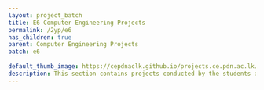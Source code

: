 ```yaml
---
layout: project_batch
title: E6 Computer Engineering Projects
permalink: /2yp/e6
has_children: true
parent: Computer Engineering Projects
batch: e6
    
default_thumb_image: https://cepdnaclk.github.io/projects.ce.pdn.ac.lk/data/categories/2yp/thumbnail.jpg
description: This section contains projects conducted by the students after their second year. Usually, these projects are conducted by groups of 3 students, and followed by Agile principles.
---
```

